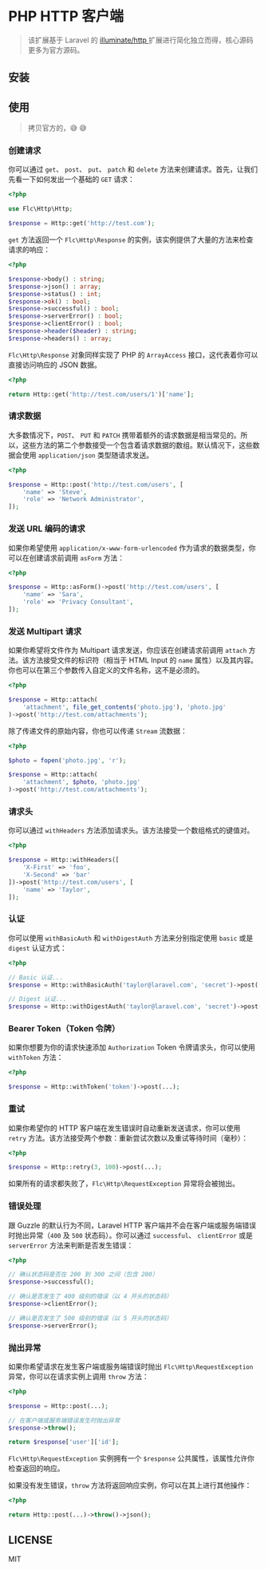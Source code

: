 # PHP HTTP 客户端

> 该扩展基于 Laravel 的 [illuminate/http ](https://github.com/illuminate/http) 扩展进行简化独立而得，核心源码更多为官方源码。

## 安装

## 使用

> 拷贝官方的，:sweat_smile: :sweat_smile:

### 创建请求

你可以通过 `get`、 `post`、 `put`、 `patch` 和 `delete` 方法来创建请求。首先，让我们先看一下如何发出一个基础的 `GET` 请求：

```php
<?php

use Flc\Http\Http;

$response = Http::get('http://test.com');
```

`get` 方法返回一个 `Flc\Http\Response` 的实例，该实例提供了大量的方法来检查请求的响应：

```php
<?php

$response->body() : string;
$response->json() : array;
$response->status() : int;
$response->ok() : bool;
$response->successful() : bool;
$response->serverError() : bool;
$response->clientError() : bool;
$response->header($header) : string;
$response->headers() : array;
```

`Flc\Http\Response` 对象同样实现了 PHP 的 `ArrayAccess` 接口，这代表着你可以直接访问响应的 JSON 数据。

```php
<?php

return Http::get('http://test.com/users/1')['name'];
```

### 请求数据

大多数情况下，`POST`、 `PUT` 和 `PATCH` 携带着额外的请求数据是相当常见的。所以，这些方法的第二个参数接受一个包含着请求数据的数组。默认情况下，这些数据会使用 `application/json` 类型随请求发送。

```php
<?php

$response = Http::post('http://test.com/users', [
    'name' => 'Steve',
    'role' => 'Network Administrator',
]);
```

### 发送 URL 编码的请求

如果你希望使用 `application/x-www-form-urlencoded` 作为请求的数据类型，你可以在创建请求前调用 `asForm` 方法：

```php
<?php

$response = Http::asForm()->post('http://test.com/users', [
    'name' => 'Sara',
    'role' => 'Privacy Consultant',
]);
```

### 发送 Multipart 请求

如果你希望将文件作为 Multipart 请求发送，你应该在创建请求前调用 `attach` 方法。该方法接受文件的标识符（相当于 HTML Input 的 `name` 属性）以及其内容。你也可以在第三个参数传入自定义的文件名称，这不是必须的。

```php
<?php

$response = Http::attach(
    'attachment', file_get_contents('photo.jpg'), 'photo.jpg'
)->post('http://test.com/attachments');
```

除了传递文件的原始内容，你也可以传递 `Stream` 流数据：

```php
<?php

$photo = fopen('photo.jpg', 'r');

$response = Http::attach(
    'attachment', $photo, 'photo.jpg'
)->post('http://test.com/attachments');
```

### 请求头

你可以通过 `withHeaders` 方法添加请求头。该方法接受一个数组格式的键值对。

```php
<?php

$response = Http::withHeaders([
    'X-First' => 'foo',
    'X-Second' => 'bar'
])->post('http://test.com/users', [
    'name' => 'Taylor',
]);
```

### 认证

你可以使用 `withBasicAuth` 和 `withDigestAuth` 方法来分别指定使用 `basic` 或是 `digest` 认证方式：

```php
<?php

// Basic 认证...
$response = Http::withBasicAuth('taylor@laravel.com', 'secret')->post(...);

// Digest 认证...
$response = Http::withDigestAuth('taylor@laravel.com', 'secret')->post(...);
```

### Bearer Token（Token 令牌）

如果你想要为你的请求快速添加 `Authorization` Token 令牌请求头，你可以使用 `withToken` 方法：

```php
<?php

$response = Http::withToken('token')->post(...);
```

### 重试

如果你希望你的 HTTP 客户端在发生错误时自动重新发送请求，你可以使用 `retry` 方法。该方法接受两个参数：重新尝试次数以及重试等待时间（毫秒）：

```php
<?php

$response = Http::retry(3, 100)->post(...);
```

如果所有的请求都失败了，`Flc\Http\RequestException` 异常将会被抛出。

### 错误处理

跟 Guzzle 的默认行为不同，Laravel HTTP 客户端并不会在客户端或服务端错误时抛出异常（`400` 及 `500` 状态码）。你可以通过 `successful`、 `clientError` 或是 `serverError` 方法来判断是否发生错误：

```php
<?php

// 确认状态码是否在 200 到 300 之间（包含 200）
$response->successful();

// 确认是否发生了 400 级别的错误（以 4 开头的状态码）
$response->clientError();

// 确认是否发生了 500 级别的错误（以 5 开头的状态码）
$response->serverError();
```

### 抛出异常

如果你希望请求在发生客户端或服务端错误时抛出 `Flc\Http\RequestException` 异常，你可以在请求实例上调用 `throw` 方法：

```php
<?php

$response = Http::post(...);

// 在客户端或服务端错误发生时抛出异常
$response->throw();

return $response['user']['id'];
```

`Flc\Http\RequestException` 实例拥有一个 `$response` 公共属性，该属性允许你检查返回的响应。

如果没有发生错误，`throw` 方法将返回响应实例，你可以在其上进行其他操作：

```php
<?php

return Http::post(...)->throw()->json();
```

## LICENSE

MIT

